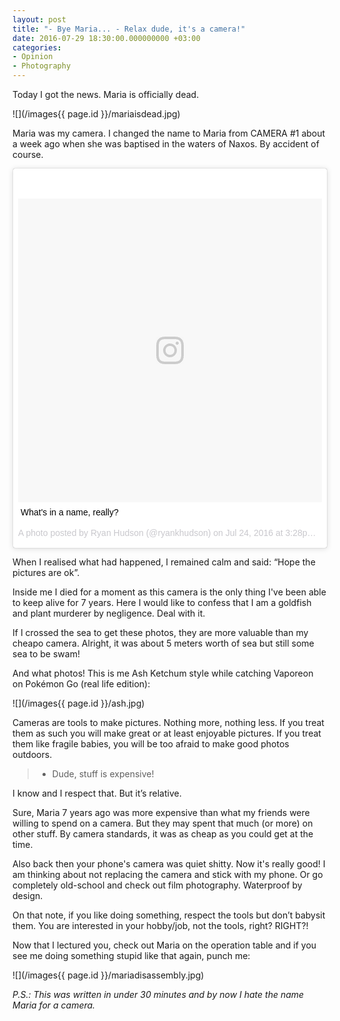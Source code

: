 ```yaml
---
layout: post
title: "- Bye Maria... - Relax dude, it's a camera!"
date: 2016-07-29 18:30:00.000000000 +03:00
categories:
- Opinion
- Photography
---
```

Today I got the news. Maria is officially dead.

![](/images{{ page.id }}/mariaisdead.jpg)

Maria was my camera. I changed the name to Maria from CAMERA #1 about a week ago when she was baptised in the waters of Naxos. By accident of course.

<blockquote class="instagram-media" data-instgrm-captioned data-instgrm-version="7" style=" background:#FFF; border:0; border-radius:3px; box-shadow:0 0 1px 0 rgba(0,0,0,0.5),0 1px 10px 0 rgba(0,0,0,0.15); margin: 1px; max-width:658px; padding:0; width:99.375%; width:-webkit-calc(100% - 2px); width:calc(100% - 2px);"><div style="padding:8px;"> <div style=" background:#F8F8F8; line-height:0; margin-top:40px; padding:50.0% 0; text-align:center; width:100%;"> <div style=" background:url(data:image/png;base64,iVBORw0KGgoAAAANSUhEUgAAACwAAAAsCAMAAAApWqozAAAABGdBTUEAALGPC/xhBQAAAAFzUkdCAK7OHOkAAAAMUExURczMzPf399fX1+bm5mzY9AMAAADiSURBVDjLvZXbEsMgCES5/P8/t9FuRVCRmU73JWlzosgSIIZURCjo/ad+EQJJB4Hv8BFt+IDpQoCx1wjOSBFhh2XssxEIYn3ulI/6MNReE07UIWJEv8UEOWDS88LY97kqyTliJKKtuYBbruAyVh5wOHiXmpi5we58Ek028czwyuQdLKPG1Bkb4NnM+VeAnfHqn1k4+GPT6uGQcvu2h2OVuIf/gWUFyy8OWEpdyZSa3aVCqpVoVvzZZ2VTnn2wU8qzVjDDetO90GSy9mVLqtgYSy231MxrY6I2gGqjrTY0L8fxCxfCBbhWrsYYAAAAAElFTkSuQmCC); display:block; height:44px; margin:0 auto -44px; position:relative; top:-22px; width:44px;"></div></div> <p style=" margin:8px 0 0 0; padding:0 4px;"> <a href="https://www.instagram.com/p/BIQs-t5j8OL/" style=" color:#000; font-family:Arial,sans-serif; font-size:14px; font-style:normal; font-weight:normal; line-height:17px; text-decoration:none; word-wrap:break-word;" target="_blank">What&#39;s in a name, really?</a></p> <p style=" color:#c9c8cd; font-family:Arial,sans-serif; font-size:14px; line-height:17px; margin-bottom:0; margin-top:8px; overflow:hidden; padding:8px 0 7px; text-align:center; text-overflow:ellipsis; white-space:nowrap;">A photo posted by Ryan Hudson (@ryankhudson) on <time style=" font-family:Arial,sans-serif; font-size:14px; line-height:17px;" datetime="2016-07-24T22:28:17+00:00">Jul 24, 2016 at 3:28pm PDT</time></p></div></blockquote> <script async defer src="//platform.instagram.com/en_US/embeds.js"></script>

When I realised what had happened, I remained calm and said: “Hope the pictures are ok”.

Inside me I died for a moment as this camera is the only thing I've been able to keep alive for 7 years. Here I would like to confess that I am a goldfish and plant murderer by negligence. Deal with it.

If I crossed the sea to get these photos, they are more valuable than my cheapo camera. Alright, it was about 5 meters worth of sea but still some sea to be swam!

And what photos! This is me Ash Ketchum style while catching Vaporeon on Pokémon Go (real life edition):

![](/images{{ page.id }}/ash.jpg)

Cameras are tools to make pictures. Nothing more, nothing less. If you treat them as such you will make great or at least enjoyable pictures. If you treat them like fragile babies, you will be too afraid to make good photos outdoors.

> - Dude, stuff is expensive!

I know and I respect that. But it’s relative.

Sure, Maria 7 years ago was more expensive than what my friends were willing to spend on a camera. But they may spent that much (or more) on other stuff. By camera standards, it was as cheap as you could get at the time.

Also back then your phone's camera was quiet shitty. Now it's really good! I am thinking about not replacing the camera and stick with my phone. Or go completely old-school and check out film photography. Waterproof by design.

On that note, if you like doing something, respect the tools but don’t babysit them. You are interested in your hobby/job, not the tools, right? RIGHT?!

Now that I lectured you, check out Maria on the operation table and if you see me doing something stupid like that again, punch me:

![](/images{{ page.id }}/mariadisassembly.jpg)


_P.S.: This was written in under 30 minutes and by now I hate the name Maria for a camera._
